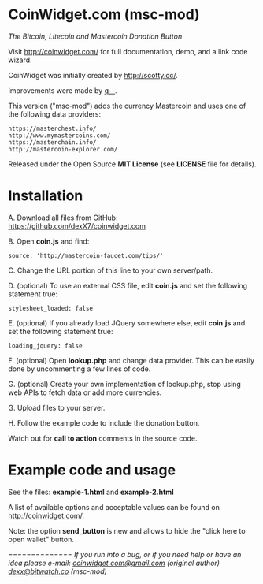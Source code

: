 CoinWidget.com (msc-mod)
==============

*The Bitcoin, Litecoin and Mastercoin Donation Button*

Visit http://coinwidget.com/ for full documentation, demo, and a link code wizard.

CoinWidget was initially created by http://scotty.cc/.

Improvements were made by [q--](https://github.com/q--/coinwidget.com).

This version ("msc-mod") adds the currency Mastercoin and uses one of the following data providers:

	https://masterchest.info/
	http://www.mymastercoins.com/
	https://masterchain.info/
	http://mastercoin-explorer.com/

Released under the Open Source **MIT License** (see **LICENSE** file for details).


Installation
==============
A. Download all files from GitHub: https://github.com/dexX7/coinwidget.com

B. Open **coin.js** and find:

	source: 'http://mastercoin-faucet.com/tips/'

C. Change the URL portion of this line to your own server/path.

D. (optional) To use an external CSS file, edit **coin.js** and set the following statement true:

	stylesheet_loaded: false
  
E. (optional) If you already load JQuery somewhere else, edit **coin.js** and set the following statement true:

	loading_jquery: false
  
F. (optional) Open **lookup.php** and change data provider. This can be easily done by uncommenting a few lines of code.

G. (optional) Create your own implementation of lookup.php, stop using web APIs to fetch data or add more currencies.

G. Upload files to your server.

H. Follow the example code to include the donation button.

Watch out for **call to action** comments in the source code.


Example code and usage
==============

See the files: **example-1.html** and **example-2.html**

A list of available options and acceptable values can be found on http://coinwidget.com/.

Note: the option **send_button** is new and allows to hide the "click here to open wallet" button.


==============
*If you run into a bug, or if you need help or have an idea please e-mail:
coinwidget.com@gmail.com (original author)
dexx@bitwatch.co (msc-mod)*